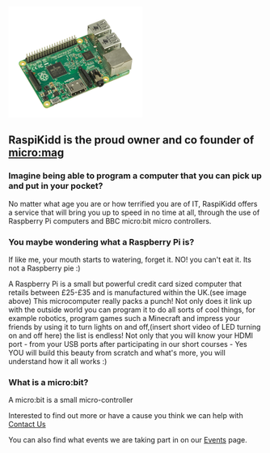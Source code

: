 ![Raspberry Pi](Images/Raspberry_Pi.png)

## RaspiKidd is the proud owner and co founder of [micro:mag](https://micromag.cc)

### Imagine being able to program a computer that you can pick up and put in your pocket?
No matter what age you are or how terrified you are of IT, RaspiKidd offers a service that will bring you up to speed in no time at all, through the use of Raspberry Pi computers and BBC micro:bit micro controllers. 

### You maybe wondering what a Raspberry Pi is? 
If like me, your mouth starts to watering, forget it. NO! you can't eat it. Its not a Raspberry pie :)

A Raspberry Pi is a small but powerful credit card sized computer that retails between £25-£35 and is manufactured within the UK.(see image above) This microcomputer really packs a punch! Not only does it link up with the outside world you can program it to do all sorts of cool things, for example robotics, program games such a Minecraft and impress your friends by using it to turn lights on and off,(insert short video of LED turning on and off here) the list is endless! Not only that you will know your HDMI port - from your USB ports after participating in our short courses - Yes YOU will build this beauty from scratch and what's more, you will understand how it all works :)


### What is a micro:bit?
A micro:bit is a small micro-controller
  
 Interested to find out more or have a cause you think we can help with [Contact Us]()

 You can also find what events we are taking part in on our [Events]() page.
